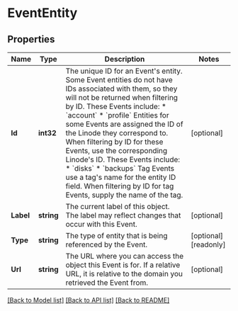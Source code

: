 # EventEntity

## Properties

Name | Type | Description | Notes
------------ | ------------- | ------------- | -------------
**Id** | **int32** | The unique ID for an Event&#39;s entity.   Some Event entities do not have IDs associated with them, so they will not be returned when filtering by ID. These Events include:   * &#x60;account&#x60;   * &#x60;profile&#x60;  Entities for some Events are assigned the ID of the Linode they correspond to. When filtering by ID for these Events, use the corresponding Linode&#39;s ID. These Events include:   * &#x60;disks&#x60;   * &#x60;backups&#x60;   Tag Events use a tag&#39;s name for the entity ID field. When filtering by ID for tag Events, supply the name of the tag.  | [optional] 
**Label** | **string** | The current label of this object. The label may reflect changes that occur with this Event.  | [optional] 
**Type** | **string** | The type of entity that is being referenced by the Event.  | [optional] [readonly] 
**Url** | **string** | The URL where you can access the object this Event is for. If a relative URL, it is relative to the domain you retrieved the Event from.  | [optional] 

[[Back to Model list]](../README.md#documentation-for-models) [[Back to API list]](../README.md#documentation-for-api-endpoints) [[Back to README]](../README.md)


